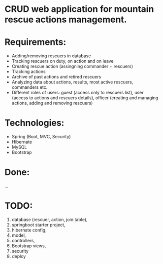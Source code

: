 # CRUD web application for mountain rescue actions management.

# Requirements:
- Adding/removing rescuers in database
- Tracking rescuers on duty, on action and on leave
- Creating rescue action (assingning commander + rescuers)
- Tracking actions
- Archive of past actions and retired rescuers
- Analyzing data about actions, results, most active rescuers, commanders etc.
- Different roles of users: guest (access only to rescuers list), user (access to actions and rescuers details), officer (creating and managing actions, adding and removing rescuers)

# Technologies:
- Spring (Boot, MVC, Security)
- Hibernate
- MySQL
- Bootstrap

# Done:
...

# TODO:
1. database (rescuer, action, join table),
2. springboot starter project,
3. hibernate config,
4. model,
5. controllers,
6. Bootstrap views,
7. security
8. deploy
